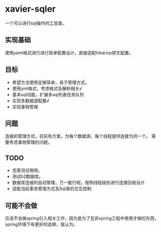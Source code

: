 # xavier-sqler

一个可以进行sql操作的工具类。

## 实现基础
使用yaml格式进行进行简单配置设计，直接适配hikaricp原生配置。

## 目标
- 希望方法使用足够简单，易于管理方式。
- 使用yml格式，考虑格式及解析相关√
- 基本sql功能，扩展多sql列表任务队列
- 实现多数据源配置√
- 实现事物管理

## 问题
连接的管理方式。目前有方案，为每个数据源，每个线程提供连接为同一个。
需要考虑事物管理的问题。

## TODO
- 完善测试用例。
- 测试h2数据库。
- 数据库连接的自动管理，万一能行呢。按照线程级别进行连接回收设计
- 适配当前事务管理方式及Sql类的交互控制

## 可能不会做
应该不会做spring引入相关工作，因为是为了在非spring工程中使用才做的东西，spring环境下有更好的选择，我认为。